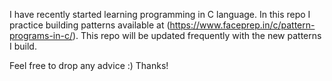 I have recently started learning programming in C language.
In this repo I practice building patterns available at
(https://www.faceprep.in/c/pattern-programs-in-c/).
This repo will be updated frequently with the new patterns I build.

Feel free to drop any advice :) Thanks!
